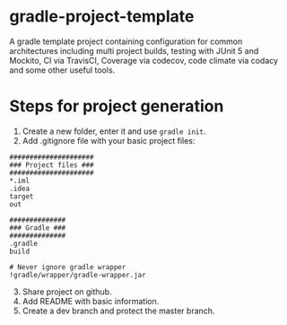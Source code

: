 # gradle-project-template
A gradle template project containing configuration for common architectures including multi project builds, testing with JUnit 5 and Mockito, CI via TravisCI, Coverage via codecov, code climate via codacy and some other useful tools.

# Steps for project generation

1. Create a new folder, enter it and use `gradle init`.
2. Add .gitignore file with your basic project files:
```
#####################
### Project files ###
#####################
*.iml
.idea
target
out

##############
### Gradle ###
##############
.gradle
build

# Never ignore gradle wrapper
!gradle/wrapper/gradle-wrapper.jar
```
3. Share project on github.
4. Add README with basic information.
5. Create a dev branch and protect the master branch.
